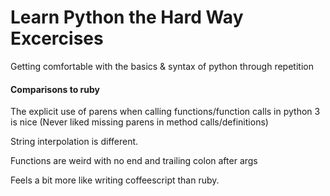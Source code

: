 # Learn Python the Hard Way Excercises

Getting comfortable with the basics & syntax of python through repetition

#### Comparisons to ruby

The explicit use of parens when calling functions/function calls in python 3 is nice (Never liked missing parens in method calls/definitions)

String interpolation is different.

Functions are weird with no end and trailing colon after args

Feels a bit more like writing coffeescript than ruby.

